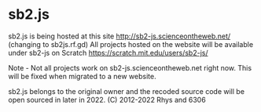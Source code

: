 # sb2.js

sb2.js is being hosted at this site http://sb2-js.scienceontheweb.net/ (changing to sb2js.rf.gd)
All projects hosted on the website will be available under sb2-js on Scratch https://scratch.mit.edu/users/sb2-js/

Note - Not all projects work on sb2-js.scienceontheweb.net right now. This will be fixed when migrated to a new website.


sb2.js belongs to the original owner and the recoded source code will be open sourced in later in 2022.
(C) 2012-2022 Rhys and 6306
